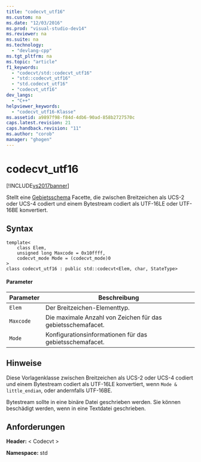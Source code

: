 ```yaml
---
title: "codecvt_utf16"
ms.custom: na
ms.date: "12/03/2016"
ms.prod: "visual-studio-dev14"
ms.reviewer: na
ms.suite: na
ms.technology: 
  - "devlang-cpp"
ms.tgt_pltfrm: na
ms.topic: "article"
f1_keywords: 
  - "codecvt/std::codecvt_utf16"
  - "std::codecvt_utf16"
  - "std.codecvt_utf16"
  - "codecvt_utf16"
dev_langs: 
  - "C++"
helpviewer_keywords: 
  - "codecvt_utf16-Klasse"
ms.assetid: a9897f98-f84d-4db6-90ad-858b2727570c
caps.latest.revision: 21
caps.handback.revision: "11"
ms.author: "corob"
manager: "ghogen"
---
```

# codecvt_utf16
[!INCLUDE[vs2017banner](../assembler/inline/includes/vs2017banner.md)]

Stellt eine [Gebietsschema](../standard-library/locale-class.md) Facette, die zwischen Breitzeichen als UCS\-2 oder UCS\-4 codiert und einem Bytestream codiert als UTF\-16LE oder UTF\-16BE konvertiert.  
  
## Syntax  
  
```  
template<  
    class Elem,  
    unsigned long Maxcode = 0x10ffff,  
    codecvt_mode Mode = (codecvt_mode)0  
>  
class codecvt_utf16 : public std::codecvt<Elem, char, StateType>  
```  
  
#### Parameter  
  
|Parameter|Beschreibung|  
|---------------|------------------|  
|`Elem`|Der Breitzeichen\-Elementtyp.|  
|`Maxcode`|Die maximale Anzahl von Zeichen für das gebietsschemafacet.|  
|`Mode`|Konfigurationsinformationen für das gebietsschemafacet.|  
  
## Hinweise  
 Diese Vorlagenklasse zwischen Breitzeichen als UCS\-2 oder UCS\-4 codiert und einem Bytestream codiert als UTF\-16LE konvertiert, wenn `Mode & little_endian`, oder andernfalls UTF\-16BE.  
  
 Bytestream sollte in eine binäre Datei geschrieben werden. Sie können beschädigt werden, wenn in eine Textdatei geschrieben.  
  
## Anforderungen  
 **Header:** \< Codecvt \>  
  
 **Namespace:** std